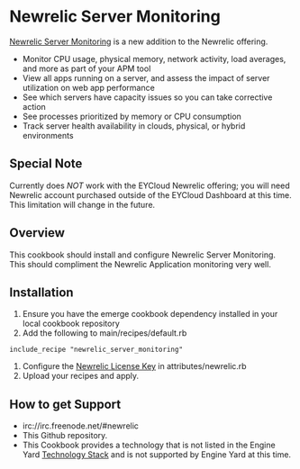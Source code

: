 Newrelic Server Monitoring
=========

[Newrelic Server Monitoring][1] is a new addition to the Newrelic offering.  

* Monitor CPU usage, physical memory, network activity, load averages, and more as part of your APM tool
* View all apps running on a server, and assess the impact of server utilization on web app performance
* See which servers have capacity issues so you can take corrective action
* See processes prioritized by memory or CPU consumption
* Track server health availability in clouds, physical, or hybrid environments


Special Note
--------

Currently does *NOT* work with the EYCloud Newrelic offering; you will need Newrelic account purchased outside of the EYCloud Dashboard at this time.  This limitation will change in the future.

Overview
--------

This cookbook should install and configure Newrelic Server Monitoring.  This should compliment the Newrelic Application monitoring very well.

Installation
--------

1. Ensure you have the emerge cookbook dependency installed in your local cookbook repository
1. Add the following to main/recipes/default.rb

``include_recipe "newrelic_server_monitoring"``

1. Configure the [Newrelic License Key][2] in attributes/newrelic.rb
1. Upload your recipes and apply.


How to get Support
--------

* irc://irc.freenode.net/#newrelic
* This Github repository.
* This Cookbook provides a technology that is not listed in the Engine Yard [Technology Stack][3] and is not supported by Engine Yard at this time.

[1]: http://blog.newrelic.com/2011/11/08/server-monitoring-is-here/
[2]: https://github.com/engineyard/ey-cloud-recipes/blob/master/cookbooks/newrelic_server_monitoring/attributes/newrelic.rb#L1
[3]: http://www.engineyard.com/products/technology/stack
